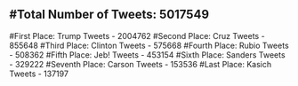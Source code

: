 #Total Number of Tweets: 5017549 
---
#First Place: Trump Tweets - 2004762
#Second Place: Cruz Tweets - 855648
#Third Place: Clinton Tweets - 575668
#Fourth Place: Rubio Tweets - 508362
#Fifth Place: Jeb! Tweets - 453154
#Sixth Place: Sanders Tweets - 329222
#Seventh Place: Carson Tweets - 153536
#Last Place: Kasich Tweets - 137197
